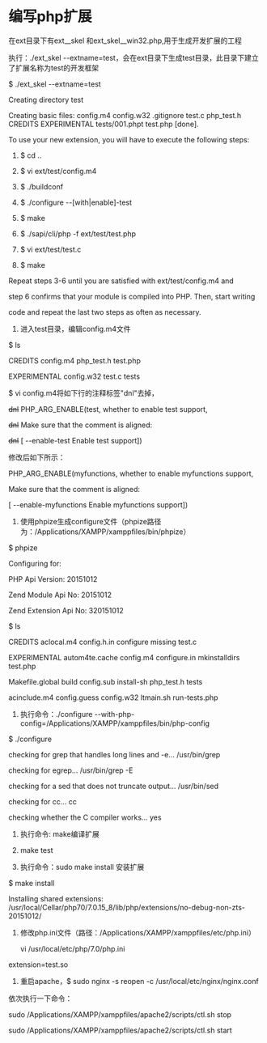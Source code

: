 # 编写php扩展

在ext目录下有ext\_\_skel 和ext\_skel\_\_win32.php,用于生成开发扩展的工程

执行：./ext\_skel --extname=test，会在ext目录下生成test目录，此目录下建立了扩展名称为test的开发框架

$     ./ext\_skel --extname=test

Creating directory test

Creating basic files: config.m4 config.w32 .gitignore test.c php\_test.h CREDITS EXPERIMENTAL tests/001.phpt test.php \[done\].

To use your new extension, you will have to execute the following steps:

1. $ cd ..

2. $ vi ext/test/config.m4

3. $ ./buildconf

4. $ ./configure --\[with\|enable\]-test

5. $ make

6. $ ./sapi/cli/php -f ext/test/test.php

7. $ vi ext/test/test.c

8. $ make

Repeat steps 3-6 until you are satisfied with ext/test/config.m4 and

step 6 confirms that your module is compiled into PHP. Then, start writing

code and repeat the last two steps as often as necessary.

1. 进入test目录，编辑config.m4文件

$ ls

CREDITS        config.m4    php\_test.h    test.php

EXPERIMENTAL    config.w32    test.c        tests

$ vi config.m4将如下行的注释标签"dnl"去掉，

~~dnl~~ PHP\_ARG\_ENABLE\(test, whether to enable test support,

~~dnl~~ Make sure that the comment is aligned:

~~dnl~~ \[ --enable-test Enable test support\]\)

修改后如下所示：

PHP\_ARG\_ENABLE\(myfunctions, whether to enable myfunctions support,

Make sure that the comment is aligned:

\[  --enable-myfunctions           Enable myfunctions support\]\)

1. 使用phpize生成configure文件（phpize路径为：/Applications/XAMPP/xamppfiles/bin/phpize）

$ phpize

Configuring for:

PHP Api Version:         20151012

Zend Module Api No:      20151012

Zend Extension Api No:   320151012

$ ls

CREDITS        aclocal.m4    config.h.in    configure    missing        test.c

EXPERIMENTAL    autom4te.cache    config.m4    configure.in    mkinstalldirs    test.php

Makefile.global    build        config.sub    install-sh    php\_test.h    tests

acinclude.m4    config.guess    config.w32    ltmain.sh    run-tests.php

1. 执行命令：./configure --with-php-config=/Applications/XAMPP/xamppfiles/bin/php-config

$ ./configure

checking for grep that handles long lines and -e... /usr/bin/grep

checking for egrep... /usr/bin/grep -E

checking for a sed that does not truncate output... /usr/bin/sed

checking for cc... cc

checking whether the C compiler works... yes

1. 执行命令: make编译扩展

2. make test

3. 执行命令：sudo make install 安装扩展

$ make install

Installing shared extensions:     /usr/local/Cellar/php70/7.0.15\_8/lib/php/extensions/no-debug-non-zts-20151012/

1. 修改php.ini文件（路径：/Applications/XAMPP/xamppfiles/etc/php.ini）

   vi /usr/local/etc/php/7.0/php.ini

extension=test.so

1. 重启apache，$ sudo nginx  -s  reopen -c /usr/local/etc/nginx/nginx.conf

依次执行一下命令：

sudo /Applications/XAMPP/xamppfiles/apache2/scripts/ctl.sh stop

sudo /Applications/XAMPP/xamppfiles/apache2/scripts/ctl.sh start



